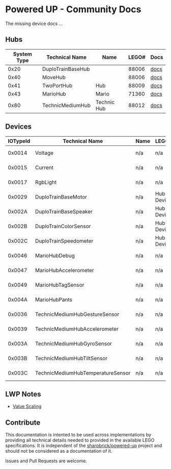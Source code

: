 # Powered UP - Community Docs

The missing device docs ...

## Hubs

| System Type | Technical Name | Name | LEGO# | Docs |
| --- | --- | --- | --- | --- |
| 0x20 | DuploTrainBaseHub | | 88006 | [docs](hubs/duplotrainbasehub.md) |
| 0x40 | MoveHub | | 88006 | [docs](hubs/movehub.md) |
| 0x41 | TwoPortHub | Hub | 88009 | [docs](hubs/twoporthub.md) |
| 0x43 | MarioHub | Mario | 71360 | [docs](hubs/mariohub.md) |
| 0x80 | TechnicMediumHub | Technic Hub | 88012 | [docs](hubs/technicmediumhub.md) |

## Devices

| IOTypeId | Technical Name | Name | LEGO# | Type | Docs |
| --- | --- | --- | --- | --- | --- |
| 0x0014 | Voltage | n/a | n/a | Hub Device | [docs](devices/voltage.md) |
| 0x0015 | Current | n/a | n/a | Hub Device | [docs](devices/current.md) |
| 0x0017 | RgbLight | n/a | n/a | Hub Device | [docs](devices/rgblight.md) |
| 0x0029 | DuploTrainBaseMotor | n/a | Hub Device | [docs](devices/duplotrainbasemotor.md)
| 0x002A | DuploTrainBaseSpeaker | n/a | Hub Device | [docs](devices/duplotrainbasespeaker.md)
| 0x002B | DuploTrainColorSensor | n/a | Hub Device | [docs](devices/duplotrainbasecolorsensor.md)
| 0x002C | DuploTrainSpeedometer | n/a | Hub Device | [docs](devices/duplotrainbasespeedometer.md)
| 0x0046 | MarioHubDebug | n/a | n/a | Hub Device | [docs](devices/mariohub-debug.md) |
| 0x0047 | MarioHubAccelerometer | n/a | n/a | Hub Device | [docs](devices/mariohub-accelerometer.md) |
| 0x0049 | MarioHubTagSensor | n/a | n/a | Hub Device | [docs](devices/mariohub-tagsensor.md) |
| 0x004A | MarioHubPants | n/a | n/a | Hub Device | [docs](devices/mariohub-pants.md) |
| 0x0036 | TechnicMediumHubGestureSensor | n/a | n/a | Hub Device | [docs](devices/technicmediumhub-gesturesensor.md) |
| 0x0039 | TechnicMediumHubAccelerometer | n/a | n/a | Hub Device | [docs](devices/technicmediumhub-accelerometer.md) |
| 0x003A | TechnicMediumHubGyroSensor | n/a | n/a | Hub Device | [docs](devices/technicmediumhub-gyrosensor.md) |
| 0x003B | TechnicMediumHubTiltSensor | n/a | n/a | Hub Device | [docs](devices/technicmediumhub-tiltsensor.md) |
| 0x003C | TechnicMediumHubTemperatureSensor | n/a | n/a | Hub Device | [docs](devices/technicmediumhub-temperaturesensor.md) |

## LWP Notes

- [Value Scaling](lwp/note-value-scaling.md)

## Contribute

This documentation is intented to be used across implementations by providing all technical details needed to provided in the available LEGO specifications. It is independent of the [sharpbrick/powered-up](https://github.com/sharpbrick/powered-up) project and should not be considered as a documentation of it.

Issues and Pull Requests are welcome.